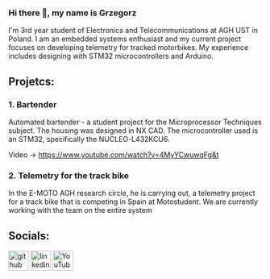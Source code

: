 ### Hi there 👋, my name is Grzegorz
 I'm 3rd year student of Electronics and Telecommunications at AGH UST in Poland. I am an embedded systems enthusiast and my current project focuses on developing telemetry for tracked motorbikes. My experience includes designing with STM32 microcontrollers and Arduino.

<h2> Projetcs: </h2>

### 1. Bartender

Automated bartender - a student project for the Microprocessor Techniques subject. The housing was designed in NX CAD. The microcontroller used is an STM32, specifically the NUCLEO-L432KCU6. 

Video -> https://www.youtube.com/watch?v=4MyYCwuwqFg&t




### 2. Telemetry for the track bike

In the E-MOTO AGH research circle, he is carrying out, a telemetry project for a track bike that is competing in Spain at Motostudent. We are currently working with the team on the entire system

<h2> Socials: </h2>

[<img src='https://cdn.jsdelivr.net/npm/simple-icons@3.0.1/icons/github.svg' alt='github' height='40'>](https://github.com/grzeniux)  [<img src='https://cdn.jsdelivr.net/npm/simple-icons@3.0.1/icons/linkedin.svg' alt='linkedin' height='40'>](https://www.linkedin.com/in/gpustelnik/)  [<img src='https://cdn.jsdelivr.net/npm/simple-icons@3.0.1/icons/youtube.svg' alt='YouTube' height='40'>](https://www.youtube.com/channel/UChZ_MKlDBVVF6zyxr7hbwjQ)  


